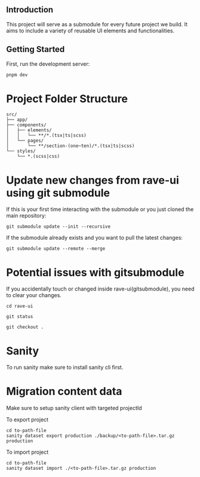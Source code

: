 ## Introduction

This project will serve as a submodule for every future project we build. It aims to include a variety of reusable UI elements and functionalities.

## Getting Started

First, run the development server:

```bash
pnpm dev
```

# Project Folder Structure

```
src/
├── app/
├── components/
│   ├── elements/
│   │   └── **/*.(tsx|ts|scss)
│   └── pages/
│       └── **/section-(one~ten)/*.(tsx|ts|scss)
└── styles/
    └── *.(scss|css)
```

# Update new changes from rave-ui using git submodule

If this is your first time interacting with the submodule or you just cloned the main repository:

```
git submodule update --init --recursive
```

If the submodule already exists and you want to pull the latest changes:

```
git submodule update --remote --merge

```

# Potential issues with gitsubmodule

If you accidentally touch or changed inside rave-ui(gitsubmodule), you need to clear your changes.

```
cd rave-ui

git status

git checkout .
```

# Sanity

To run sanity make sure to install sanity cli first.


# Migration content data

Make sure to setup sanity client with targeted projectId

To export project
```
cd to-path-file
sanity dataset export production ./backup/<to-path-file>.tar.gz production 
```

To import project

```
cd to-path-file
sanity dataset import ./<to-path-file>.tar.gz production 
```